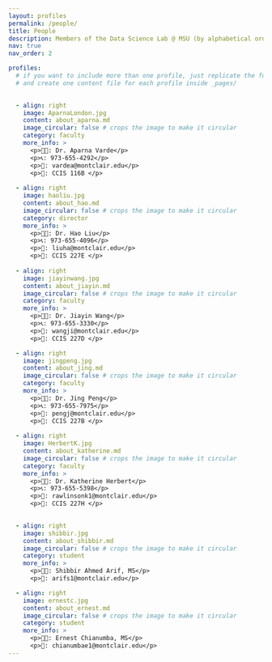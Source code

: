 ```yaml
---
layout: profiles
permalink: /people/
title: People
description: Members of the Data Science Lab @ MSU (by alphabetical order of first name )
nav: true
nav_order: 2

profiles:
  # if you want to include more than one profile, just replicate the following block
  # and create one content file for each profile inside _pages/

      
  - align: right
    image: AparnaLondon.jpg
    content: about_aparna.md
    image_circular: false # crops the image to make it circular
    category: faculty
    more_info: >
      <p>👩‍🏫: Dr. Aparna Varde</p>
      <p>📞: 973-655-4292</p>
      <p>📧: vardea@montclair.edu</p>
      <p>🏤: CCIS 116B </p>
      
  - align: right
    image: haoliu.jpg
    content: about_hao.md
    image_circular: false # crops the image to make it circular
    category: director
    more_info: >
      <p>👨‍🏫: Dr. Hao Liu</p>
      <p>📞: 973-655-4096</p>
      <p>📧: liuha@montclair.edu</p>
      <p>🏤: CCIS 227E </p>    
      
  - align: right
    image: jiayinwang.jpg
    content: about_jiayin.md
    image_circular: false # crops the image to make it circular
    category: faculty
    more_info: >
      <p>👩‍🏫: Dr. Jiayin Wang</p>
      <p>📞: 973-655-3330</p>
      <p>📧: wangji@montclair.edu</p>
      <p>🏤: CCIS 227D </p>

  - align: right
    image: jingpeng.jpg
    content: about_jing.md
    image_circular: false # crops the image to make it circular
    category: faculty
    more_info: >
      <p>👨‍🏫: Dr. Jing Peng</p>
      <p>📞: 973-655-7975</p>
      <p>📧: pengj@montclair.edu</p>
      <p>🏤: CCIS 227B </p>   
        
  - align: right
    image: HerbertK.jpg
    content: about_katherine.md
    image_circular: false # crops the image to make it circular
    category: faculty
    more_info: >
      <p>👩‍🏫: Dr. Katherine Herbert</p>
      <p>📞: 973-655-5398</p>
      <p>📧: rawlinsonk1@montclair.edu</p>
      <p>🏤: CCIS 227H </p>

      
  - align: right
    image: shibbir.jpg
    content: about_shibbir.md
    image_circular: false # crops the image to make it circular
    category: student
    more_info: >
      <p>👨‍🏫: Shibbir Ahmed Arif, MS</p>
      <p>📧: arifs1@montclair.edu</p>

  - align: right
    image: ernestc.jpg
    content: about_ernest.md
    image_circular: false # crops the image to make it circular
    category: student
    more_info: >
      <p>👨‍🏫: Ernest Chianumba, MS</p>
      <p>📧: chianumbae1@montclair.edu</p>
---
```

